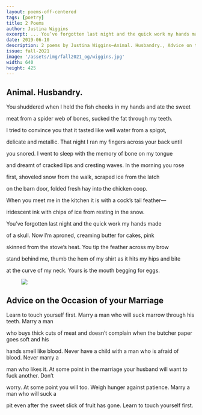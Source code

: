 ```yaml
---
layout: poems-off-centered
tags: [poetry]
title: 2 Poems
author: Justina Wiggins
excerpt: ... You’ve forgotten last night and the quick work my hands made / of a skull. Now I’m aproned, creaming butter for cakes ...
date: 2019-06-10
description: 2 poems by Justina Wiggins—Animal. Husbandry., Advice on the Occasion of your Marriage
issue: fall-2021
image: '/assets/img/fall2021_og/wiggins.jpg'
width: 640
height: 425
---
```


## Animal. Husbandry.

<div class="stanza">
<p class="poemline">You shuddered when I held the fish cheeks in my hands and ate the sweet</p>
<p class="poemline">meat from a spider web of bones, sucked the fat through my teeth.</p>
<p class="poemline">I tried to convince you that it tasted like well water from a spigot,</p>
</div>

<div class="stanza">
<p class="poemline">delicate and metallic. That night I ran my fingers across your back until</p>
<p class="poemline">you snored. I went to sleep with the memory of bone on my tongue</p>
<p class="poemline">and dreamt of cracked lips and cresting waves. In the morning you rose</p>
</div>

<div class="stanza">
<p class="poemline">first, shoveled snow from the walk, scraped ice from the latch</p>
<p class="poemline">on the barn door, folded fresh hay into the chicken coop.</p>
<p class="poemline">When you meet me in the kitchen it is with a cock’s tail feather—</p>
</div>

<div class="stanza">
<p class="poemline">iridescent ink with chips of ice from resting in the snow.</p>
<p class="poemline">You’ve forgotten last night and the quick work my hands made</p>
<p class="poemline">of a skull. Now I’m aproned, creaming butter for cakes, pink</p>
</div>

<div class="stanza">
<p class="poemline">skinned from the stove’s heat. You tip the feather across my brow</p>
<p class="poemline">stand behind me, thumb the hem of my shirt as it hits my hips and bite</p>
<p class="poemline">at the curve of my neck. Yours is the mouth begging for eggs.</p>
</div>

<figure class="my-5 py-3">
  <img src="{{ '/assets/img/seperator.png' | prepend: site.baseurl }}" class="d-block" style="max-height:15px;" />
</figure>

## Advice on the Occasion of your Marriage


<div class="stanza">
<p class="poemline">Learn to touch yourself first. Marry a man who will suck marrow through his teeth. Marry a man</p>
<p class="poemline">who buys thick cuts of meat and doesn’t complain when the butcher paper goes soft and his</p>
<p class="poemline">hands smell like blood. Never have a child with a man who is afraid of blood. Never marry a</p>
<p class="poemline">man who likes it. At some point in the marriage your husband will want to fuck another. Don’t</p>
<p class="poemline">worry. At some point you will too. Weigh hunger against patience. Marry a man who will suck a</p>
<p class="poemline">pit even after the sweet slick of fruit has gone. Learn to touch yourself first.</p>
</div>
